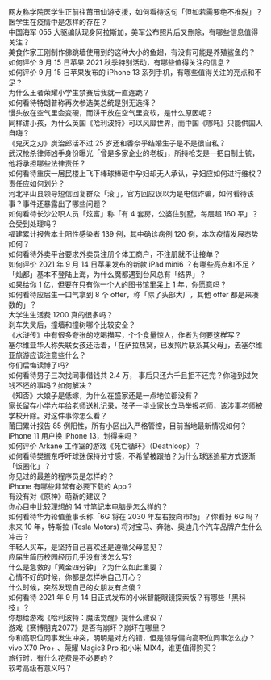 网友称学院医学生正前往莆田仙游支援，如何看待这句「但如若需要绝不推脱」？医学生在疫情中是怎样的存在？  
中国海军 055 大驱编队现身阿拉斯加，美军公布照片后又删除，有哪些信息值得关注？  
美食作家王刚制作佛跳墙使用到的这种大小的鱼翅，有没有可能是养殖鲨鱼的？  
如何评价 9 月 15 日苹果 2021 秋季特别活动，有哪些值得关注的信息？  
如何评价 9 月 15 日苹果发布的 iPhone 13 系列手机，有哪些值得关注的亮点和不足？  
为什么王者荣耀小学生禁赛后我就一直连跪？  
如何看待特朗普称再次参选美总统是别无选择？  
馒头放在空气里会变硬，而饼干放在空气里变软，是什么原因呢？  
同样讲小孩，为什么英国《哈利波特》可以风靡世界，而中国《哪吒》只能供国人自嗨？  
《鬼灭之刃》炭治郎活不过 25 岁还和香奈乎结婚生子是不是很自私？  
武汉枪杀律师凶手身份曝光「曾是多家企业的老板」，所持枪支是一把自制土铳，他将承担哪些法律责任？  
如何看待重庆一居民楼上飞下棒球棒砸中孕妇却无人承认，孕妇应如何进行维权？责任应如何划分？  
河北平山县领导短信回复群众「滚 」，官方回应误以为是电信诈骗，如何看待该事？事件还暴露出了哪些问题？  
如何看待长沙公职人员「炫富」称「有 4 套房，公婆住别墅，每层超 160 平」？会受到处理吗？  
福建累计报告本土阳性感染者 139 例，其中确诊病例 120 例，本次疫情发展态势如何？  
如何看待外卖平台要求外卖员注册个体工商户，不注册就不让接单？  
如何评价 2021 年 9 月 14 日苹果发布的新款 iPad mini6 ？有哪些亮点和不足？  
「灿都」基本不登陆上海，为什么魔都遇到台风总有「结界」？  
如果给你 1 亿，但要在只有你一个人的图书馆里呆上 1 年，你愿意吗？  
如何看待应届生一口气拿到 8 个 offer，称「除了头部大厂，其他 offer 都是来凑数的」？  
大学生生活费 1200 真的很多吗？  
刹车失灵后，撞墙和撞树哪个比较安全？  
《水浒传》中有很多夸张的吃喝描写，个个食量惊人，作者为何要这样写？  
塞尔维亚华人称失联女孩还活着，「在萨拉热窝，已发照片联系其父母」，去塞尔维亚旅游应该注意些什么？  
你们后悔读博了吗?  
如何看待男子三次找同事借钱共 2.4 万， 事后只还六千且拒不还完？你碰到过欠钱不还的事吗？如何解决？  
《知否》大娘子是低嫁，为什么在盛家还是一点地位都没有？  
家长留存小学六年给老师送礼记录，孩子一毕业家长立马举报老师，该涉事老师被学校开除。对这件事你怎么看？  
莆田累计报告 85 例阳性，所有小区出入严格管控，目前当地最新情况如何？  
iPhone 11 用户换 iPhone 13，划得来吗？  
如何评价 Arkane 工作室的游戏《死亡循环》（Deathloop）？  
如何看待樊振东呼吁球迷保持分寸感，不希望被跟拍？为什么球迷追星方式逐渐「饭圈化」？  
你见过的最差的程序员是怎样的？  
iPhone 有哪些非常有必要下载的 App？  
有没有对《原神》萌新的建议？  
你心目中比较理想的 14 寸笔记本电脑是怎么样的？  
如何看待华为轮值董事长称「6G 将在 2030 年左右投向市场」？你看好 6G 吗？  
未来 10 年，特斯拉 (Tesla Motors) 将对宝马、奔驰、奥迪几个汽车品牌产生什么冲击？  
年轻人买车，是坚持自己喜欢还是遵循父母意见？  
应届生简历校园经历几乎没有该怎么写?  
什么是急救的「黄金四分钟」？为什么如此重要？  
心情不好的时候，你都是怎样哄自己开心？  
什么时候，突然发现自己的女朋友有点傻？  
如何看待 2021 年 9 月 14 日正式发布的小米智能眼镜探索版？有哪些「黑科技」？  
你想给游戏《哈利波特：魔法觉醒》提什么建议？  
游戏《赛博朋克2077》是否有崩坏？崩坏在哪里？  
你和高职位同事发生冲突，明明是对方的错，但是领导偏向高职位同事怎么办？  
vivo X70 Pro+ 、荣耀 Magic3 Pro 和小米 MIX4，谁更值得购买？  
旅行时，有什么花费是不必要的？  
软考高级有意义吗？  
